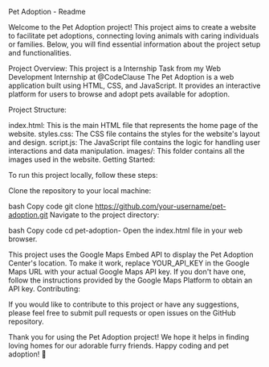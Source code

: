 Pet Adoption - Readme

Welcome to the Pet Adoption project! This project aims to create a website to facilitate pet adoptions, connecting loving animals with caring individuals or families. Below, you will find essential information about the project setup and functionalities.

Project Overview:
This project is a Internship Task from my Web Development Internship at @CodeClause
The Pet Adoption  is a web application built using HTML, CSS, and JavaScript. It provides an interactive platform for users to browse and adopt pets available for adoption.

Project Structure:

index.html: This is the main HTML file that represents the home page of the website.
styles.css: The CSS file contains the styles for the website's layout and design.
script.js: The JavaScript file contains the logic for handling user interactions and data manipulation.
images/: This folder contains all the images used in the website.
Getting Started:

To run this project locally, follow these steps:

Clone the repository to your local machine:

bash
Copy code
git clone https://github.com/your-username/pet-adoption.git
Navigate to the project directory:

bash
Copy code
cd pet-adoption-
Open the index.html file in your web browser.


This project uses the Google Maps Embed API to display the Pet Adoption Center's location. To make it work, replace YOUR_API_KEY in the Google Maps URL with your actual Google Maps API key. If you don't have one, follow the instructions provided by the Google Maps Platform to obtain an API key.
Contributing:

If you would like to contribute to this project or have any suggestions, please feel free to submit pull requests or open issues on the GitHub repository.



Thank you for using the Pet Adoption project! We hope it helps in finding loving homes for our adorable furry friends. Happy coding and pet adoption! 🐾
